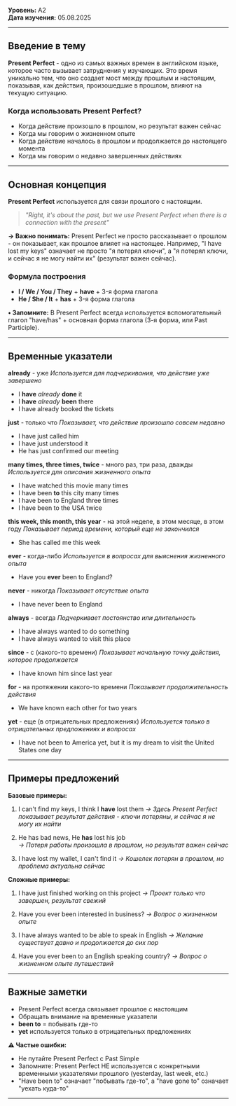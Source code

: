 
**Уровень:** A2  
**Дата изучения:** 05.08.2025  

---

## Введение в тему

**Present Perfect** - одно из самых важных времен в английском языке, которое часто вызывает затруднения у изучающих. Это время уникально тем, что оно создает мост между прошлым и настоящим, показывая, как действия, произошедшие в прошлом, влияют на текущую ситуацию.

### Когда использовать Present Perfect?
- Когда действие произошло в прошлом, но результат важен сейчас
- Когда мы говорим о жизненном опыте
- Когда действие началось в прошлом и продолжается до настоящего момента
- Когда мы говорим о недавно завершенных действиях

---

## Основная концепция

**Present Perfect** используется для связи прошлого с настоящим.

> *"Right, it's about the past, but we use Present Perfect when there is a connection with the present"*

**→ Важно понимать:** Present Perfect не просто рассказывает о прошлом - он показывает, как прошлое влияет на настоящее. Например, "I have lost my keys" означает не просто "я потерял ключи", а "я потерял ключи, и сейчас я не могу найти их" (результат важен сейчас).

### Формула построения
- **I / We / You / They** + **have** + 3-я форма глагола
- **He / She / It** + **has** + 3-я форма глагола

**• Запомните:** В Present Perfect всегда используется вспомогательный глагол "have/has" + основная форма глагола (3-я форма, или Past Participle).

---

## Временные указатели

**already** - уже
*Используется для подчеркивания, что действие уже завершено*
- I **have** *already* **done** it
- I **have** *already* **been** there
- I have already booked the tickets

**just** - только что
*Показывает, что действие произошло совсем недавно*
- I have just called him
- I have just understood it
- He has just confirmed our meeting

**many times, three times, twice** - много раз, три раза, дважды
*Используется для описания жизненного опыта*
- I have watched this movie many times
- I have been **to** this city many times
- I have been to England three times
- I have been to the USA twice

**this week, this month, this year** - на этой неделе, в этом месяце, в этом году
*Показывает период времени, который еще не закончился*
- She has called me this week

**ever** - когда-либо
*Используется в вопросах для выяснения жизненного опыта*
- Have you **ever** been to England?

**never** - никогда
*Показывает отсутствие опыта*
- I have never been to England

**always** - всегда
*Подчеркивает постоянство или длительность*
- I have always wanted to do something
- I have always wanted to visit this place

**since** - с (какого-то времени)
*Показывает начальную точку действия, которое продолжается*
- I have known him since last year

**for** - на протяжении какого-то времени
*Показывает продолжительность действия*
- We have known each other for two years

**yet** - еще (в отрицательных предложениях)
*Используется только в отрицательных предложениях и вопросах*
- I have not been to America yet, but it is my dream to visit the United States one day

---

## Примеры предложений

**Базовые примеры:**
1. I can't find my keys, I think I **have** lost them
   *→ Здесь Present Perfect показывает результат действия - ключи потеряны, и сейчас я не могу их найти*

2. He has bad news, He **has** lost his job  
   *→ Потеря работы произошла в прошлом, но результат важен сейчас*

3. I have lost my wallet, I can't find it
   *→ Кошелек потерян в прошлом, но проблема актуальна сейчас*

**Сложные примеры:**
1. I have just finished working on this project
   *→ Проект только что завершен, результат свежий*

2. Have you ever been interested in business?
   *→ Вопрос о жизненном опыте*

3. I have always wanted to be able to speak in English
   *→ Желание существует давно и продолжается до сих пор*

4. Have you ever been to an English speaking country?
   *→ Вопрос о жизненном опыте путешествий*

---

## Важные заметки

- Present Perfect всегда связывает прошлое с настоящим
- Обращать внимание на временные указатели
- **been to** = побывать где-то
- **yet** используется только в отрицательных предложениях

**⚠ Частые ошибки:**
- Не путайте Present Perfect с Past Simple
- Запомните: Present Perfect НЕ используется с конкретными временными указателями прошлого (yesterday, last week, etc.)
- "Have been to" означает "побывать где-то", а "have gone to" означает "уехать куда-то"

---






